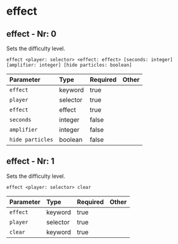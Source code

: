 # effect

## effect - Nr: 0

Sets the difficulty level.

```mcfunction
effect <player: selector> <effect: effect> [seconds: integer] [amplifier: integer] [hide particles: boolean]
```

|Parameter|Type|Required|Other|
|:---|:---|:---|:---|
|`effect`|keyword|true||
|`player`|selector|true||
|`effect`|effect|true||
|`seconds`|integer|false||
|`amplifier`|integer|false||
|`hide particles`|boolean|false||



## effect - Nr: 1

Sets the difficulty level.

```mcfunction
effect <player: selector> clear
```

|Parameter|Type|Required|Other|
|:---|:---|:---|:---|
|`effect`|keyword|true||
|`player`|selector|true||
|`clear`|keyword|true||

